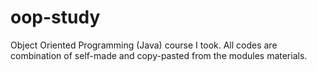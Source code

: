 # oop-study
Object Oriented Programming (Java) course I took. All codes are combination of self-made and copy-pasted from the modules materials.
